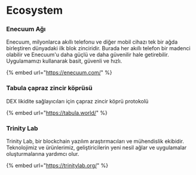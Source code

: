 # Ecosystem

### Enecuum Ağı

Enecuum, milyonlarca akıllı telefonu ve diğer mobil cihazı tek bir ağda birleştiren dünyadaki ilk blok zinciridir. Burada her akıllı telefon bir madenci olabilir ve Enecuum'u daha güçlü ve daha güvenilir hale getirebilir. Uygulamamızı kullanarak basit, güvenli ve hızlı.

{% embed url="https://enecuum.com/" %}



### Tabula çapraz zincir köprüsü

DEX likidite sağlayıcıları için çapraz zincir köprü protokolü

{% embed url="https://tabula.world/" %}

### Trinity Lab

Trinity Lab, bir blockchain yazılım araştırmacıları ve mühendislik ekibidir. Teknolojimiz ve ürünlerimiz, geliştiricilerin yeni nesil ağlar ve uygulamalar oluşturmalarına yardımcı olur.

{% embed url="https://trinitylab.org/" %}

